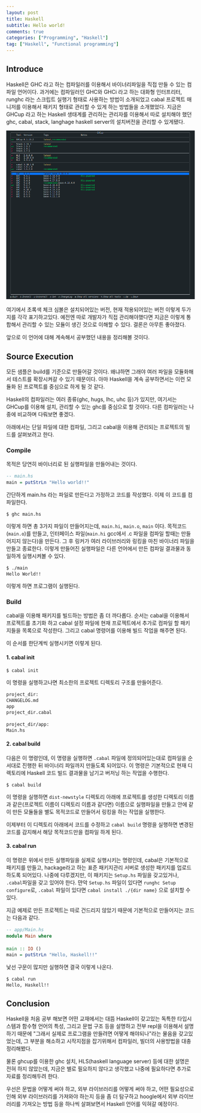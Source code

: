 ```yaml
---
layout: post
title: Haskell
subtitle: Hello world!
comments: true
categories: ["Programming", "Haskell"]
tag: ["Haskell", "Functional programming"]
---
```


## Introduce

Haskell은 GHC 라고 하는 컴파일러를 이용해서 바이너리파일을 직접 만들 수 있는 컴파일 언어이다. 과거에는 컴파일러인 GHC와 GHCi 라고 하는 대화형 인터프리터, runghc 라는 스크립트 실행기 형태로 사용하는 방법이 소개되었고 cabal 프로젝트 매니저를 이용해서 패키지 형태로 관리할 수 있게 하는 방법들을 소개했었다.
지금은 GHCup 라고 하는 Haskell 생태계를 관리하는 관리자를 이용해서 따로 설치해야 했던 ghc, cabal, stack, langhage haskell server의 설치버전을 관리할 수 있게됐다.

![GHCup의 terminal UI](../../img/2023-06-23-studying-about-haskell/screenshot_ghcup_tui.png)

여기에서 초록색 체크 심볼은 설치되어있는 버전, 현재 적용되어있는 버전 이렇게 두가지를 각각 표기하고있다. 예전엔 따로 개발자가 직접 관리해야했다면 지금은 이렇게 통합해서 관리할 수 있는 모듈이 생긴 것으로 이해할 수 있다. 결론은 아무튼 좋아졌다.

앞으로 이 언어에 대해 계속해서 공부했던 내용을 정리해볼 것이다.

## Source Execution

모든 샘플은 build를 기준으로 만들어갈 것이다. 왜냐하면 그래야 여러 파일을 모듈화해서 테스트를 확장시켜갈 수 있기 때문이다. 아마 Haskell을 계속 공부하면서는 이런 모듈화 된 프로젝트를 중심으로 하게 될 것 같다.

Haskell의 컴파일러는 여러 종류(ghc, hugs, lhc, uhc 등)가 있지만, 여기서는 GHCup를 이용해 설치, 관리할 수 있는 ghc를 중심으로 할 것이다. 다른 컴파일러는 나중에 비교하며 다뤄보면 좋겠다.

아래에서는 단일 파일에 대한 컴파일, 그리고 cabal을 이용해 관리되는 프로젝트의 빌드를 살펴보려고 한다.

### Compile

목적은 당연히 바이너리로 된 실행파일을 만들어내는 것이다.

``` haskell
-- main.hs
main = putStrLn "Hello world!!"
```

간단하게 main.hs 라는 파일로 만든다고 가정하고 코드를 작성했다. 이제 이 코드를 컴파일한다.

``` shell
$ ghc main.hs
```

이렇게 하면 총 3가지 파일이 만들어지는데, `main.hi`, `main.o`, `main` 이다. 목적코드(`main.o`)를 만들고, 인터페이스 파일(`main.hi` gcc에서 .c 파일을 컴파일 할때는 만들어지지 않는다)을 만든다. 그 후 링커가 여러 라이브러리와 링킹을 마친 바이너리 파일을 만들고 종료한다. 이렇게 만들어진 실행파일은 다른 언어에서 만든 컴파일 결과물과 동일하게 실행시켜볼 수 있다.

``` shell
$ ./main
Hello World!!
```

이렇게 하면 프로그램이 실행된다.

### Build

cabal을 이용해 패키지를 빌드하는 방법은 좀 더 까다롭다. 순서는 cabal을 이용해서 프로젝트를 초기화 하고 cabal 설정 파일에 현재 프로젝트에서 추가로 컴파일 할 패키지들을 목록으로 작성한다. 그리고 cabal 명령어를 이용해 빌드 작업을 해주면 된다.

이 순서를 한단계씩 실행시키면 이렇게 된다.

#### 1. cabal init

``` shell
$ cabal init
```

이 명령을 실행하고나면 최소한의 프로젝트 디렉토리 구조를 만들어준다.

``` shell
project_dir:
CHANGELOG.md
app
project_dir.cabal 

project_dir/app:
Main.hs
```

#### 2. cabal build

다음은 이 명령인데, 이 명령을 실행하면 `.cabal` 파일에 정의되어있는대로 컴파일을 순서대로 진행한 뒤 바이너리 파일까지 만들도록 되어있다. 이 명령은 기본적으로 현재 디렉토리에 Haskell 코드 빌드 결과물을 남기고 버저닝 하는 작업을 수행한다.

``` shell
$ cabal build
```

이 명령을 실행하면 `dist-newstyle` 디렉토리 아래에 프로젝트를 생성한 디렉토리 이름과 같은(프로젝트 이름이 디렉토리 이름과 같다면) 이름으로 실행파일을 만들고 안에 같이 만든 모듈들을 별도 목적코드로 만들어서 링킹을 하는 작업을 실행한다.

이제부터 이 디렉토리 아래에서 코드를 수정하고 `cabal build` 명령을 실행하면 변경된 코드를 감지해서 해당 목적코드만을 컴파일 하게 된다.

#### 3. cabal run

이 명령은 위에서 만든 실행파일을 실제로 실행시키는 명령인데, cabal은 기본적으로 패키지를 만들고, hackage라고 하는 표준 패키지관리 서버로 생성한 패키지를 업로드하도록 되어있다. 나중에 다루겠지만, 이 패키지는 `Setup.hs` 파일을 갖고있거나, `.cabal`파일을 갖고 있어야 한다. 먄악 `Setup.hs` 파일이 있다면 `runghc Setup configure`로, `.cabal` 파일이 있다면 `cabal install ./{dir name}` 으로 설치할 수 있다.

지금 예제로 만든 프로젝트는 따로 건드리지 않았기 때문에 기본적으로 만들어지는 코드는 다음과 같다. 

``` haskell
-- app/Main.hs
module Main where

main :: IO ()
main = putStrLn "Hello, Haskell!!"
```

낯선 구문이 많지만 실행하면 결국 이렇게 나온다.

``` shell
$ cabal run
Hello, Haskell!!
```

## Conclusion

Haskell을 처음 공부 해보면 어떤 교재에서는 대뜸 Haskell이 갖고있는 독특한 타입시스템과 함수형 언어의 특성, 그리고 문법 구조 등을 설명하고 전부 repl을 이용해서 설명하기 때문에 "그래서 실제로 프로그램을 만들려면 어떻게 해야되나"라는 물음을 갖고있었는데, 그 부분을 해소하고 시작지점을 잡기위해서 컴파일러, 빌더의 사용방법을 대충 정리해봤다.

물론 ghcup를 이용한 ghc 설치, HLS(haskell language server) 등에 대한 설명은 전혀 하지 않았는데, 지금은 별로 필요하지 않다고 생각했고 나중에 필요하다면 추가로 자료를 정리해두려 한다.

우선은 문법을 어떻게 써야 하고, 외부 라이브러리를 어떻게 써야 하고, 어떤 필요성으로 인해 외부 라이브러리를 가져와야 하는지 등을 좀 더 탐구하고 hoogle에서 외부 라이브러리를 가져오는 방법 등을 하나씩 살펴보면서 Haskell 언어를 익혀갈 예정이다.
